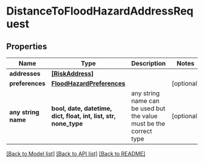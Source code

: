 # DistanceToFloodHazardAddressRequest


## Properties
Name | Type | Description | Notes
------------ | ------------- | ------------- | -------------
**addresses** | [**[RiskAddress]**](RiskAddress.md) |  | 
**preferences** | [**FloodHazardPreferences**](FloodHazardPreferences.md) |  | [optional] 
**any string name** | **bool, date, datetime, dict, float, int, list, str, none_type** | any string name can be used but the value must be the correct type | [optional]

[[Back to Model list]](../README.md#documentation-for-models) [[Back to API list]](../README.md#documentation-for-api-endpoints) [[Back to README]](../README.md)



